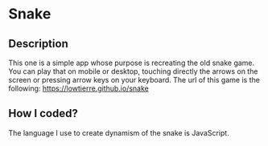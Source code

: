 # Snake

## Description
This one is a simple app whose purpose is recreating the old snake game.
You can play that on mobile or desktop, touching directly the arrows on the screen or pressing arrow keys on your keyboard.
The url of this game is the following: https://lowtierre.github.io/snake

## How I coded?
The language I use to create dynamism of the snake is JavaScript.
